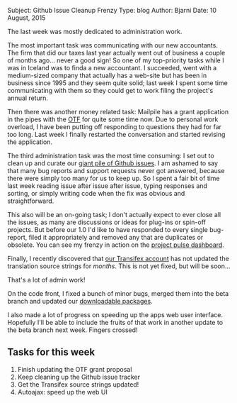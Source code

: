 Subject: Github Issue Cleanup Frenzy
Type: blog
Author: Bjarni
Date: 10 August, 2015

The last week was mostly dedicated to administration work.

The most important task was communicating with our new accountants. The
firm that did our taxes last year actually went out of business a couple
of months ago... never a good sign!  So one of my top-priority tasks
while I was in Iceland was to finda a new accountant. I succeeded, went
with a medium-sized company that actually has a web-site but has been in
business since 1995 and they seem quite solid; last week I spent some
time communicating with them so they could get to work filing the
project's annual return.

Then there was another money related task: Mailpile has a grant
application in the pipes with the [OTF](https://www.opentechfund.org/)
for quite some time now. Due to personal work overload, I have been
putting off responding to questions they had for far too long.  Last
week I finally restarted the conversation and started revising the
application.

The third administration task was the most time consuming: I set out to
clean up and curate our [giant pile of Github
issues](https://github.com/mailpile/Mailpile/issues). I am ashamed to
say that many bug reports and support requests never got answered,
because there were simply too many for us to keep up. So I spent a fair
bit of time last week reading issue after issue after issue, typing
responses and sorting, or simply writing code when the fix was obvious
and straightforward.

This also will be an on-going task; I don't actually expect to ever
close all the issues, as many are discussions or ideas for plug-ins or
spin-off projects. But before our 1.0 I'd like to have responded to
every single bug-report, filed it appropriately and removed any that are
duplicates or obsolete. You can see my frenzy in action on the [project
pulse dashboard](https://github.com/mailpile/Mailpile/pulse/monthly).

Finally, I recently discovered that [our Transifex account](https://www.transifex.com/projects/p/mailpile/)
has not updated the translation source strings for *months*. This is
not yet fixed, but will be soon...

That's a lot of admin work!

On the code front, I fixed a bunch of minor bugs, merged them into the
beta branch and updated our [downloadable packages](/download/).

I also made a lot of progress on speeding up the apps web user
interface. Hopefully I'll be able to include the fruits of that work in
another update to the beta branch next week. Fingers crossed!


## Tasks for this week

1. Finish updating the OTF grant proposal
2. Keep cleaning up the Github issue tracker
3. Get the Transifex source strings updated!
4. Autoajax: speed up the web UI


